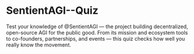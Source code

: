 # SentientAGI--Quiz
Test your knowledge of @SentientAGI — the project building decentralized, open-source AGI for the public good. From its mission and ecosystem tools to co-founders, partnerships, and events — this quiz checks how well you really know the movement.
